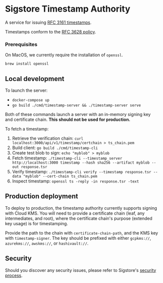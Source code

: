 # Sigstore Timestamp Authority

A service for issuing [RFC 3161 timestamps](https://datatracker.ietf.org/doc/html/rfc3161).

Timestamps conform to the [RFC 3628 policy](https://datatracker.ietf.org/doc/html/rfc3628).

### Prerequisites

On MacOS, we currently require the installation of `openssl`. 

```shell
brew install openssl
```

## Local development

To launch the server:
* `docker-compose up`
* `go build ./cmd/timestamp-server && ./timestamp-server serve`

Both of these commands launch a server with an in-memory signing key and certificate chain. **This should not
be used for production.**

To fetch a timestamp:
1. Retrieve the verification chain: `curl localhost:3000/api/v1/timestamp/certchain > ts_chain.pem`
1. Build client: `go build ./cmd/timestamp-cli`
1. Create test blob to sign: `echo "myblob" > myblob`
1. Fetch timestamp: `./timestamp-cli --timestamp_server http://localhost:3000 timestamp --hash sha256 --artifact myblob --out response.tsr`
1. Verify timestamp: `./timestamp-cli verify --timestamp response.tsr --data "myblob" --cert-chain ts_chain.pem`
1. Inspect timestamp: `openssl ts -reply -in response.tsr -text`

## Production deployment

To deploy to production, the timestamp authority currently supports signing with Cloud KMS. You will need to provide
a certificate chain (leaf, any intermediates, and root), where the certificate chain's purpose (extended key usage) is
for timestamping.

Provide the path to the chain with `certificate-chain-path`, and the KMS key with `timestamp-signer`. The key should be prefixed
with either `gcpkms://`, `azurekms://`, `awskms://`, or `hashivault://`.

## Security

Should you discover any security issues, please refer to Sigstore's [security
process](https://github.com/sigstore/.github/blob/main/SECURITY.md).
